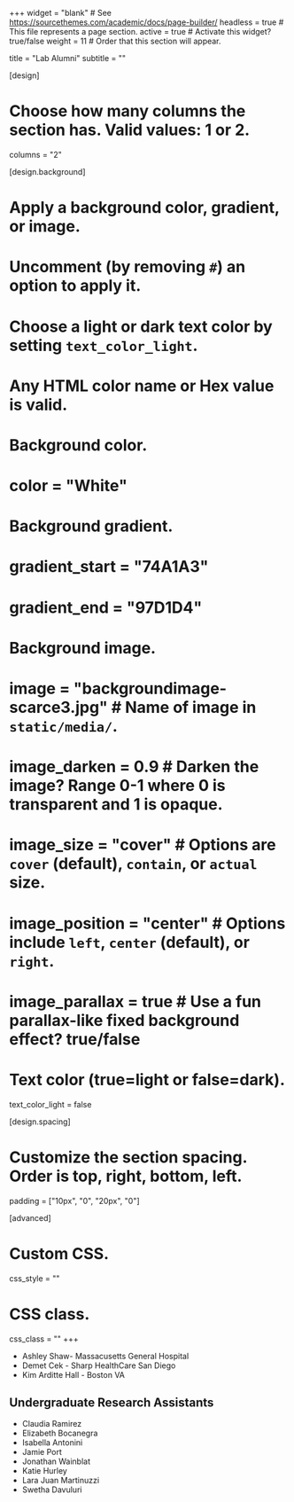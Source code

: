 +++
widget = "blank"  # See https://sourcethemes.com/academic/docs/page-builder/
headless = true  # This file represents a page section.
active = true  # Activate this widget? true/false
weight = 11  # Order that this section will appear.

title = "Lab Alumni"
subtitle = ""

[design]
  # Choose how many columns the section has. Valid values: 1 or 2.
  columns = "2"

[design.background]
  # Apply a background color, gradient, or image.
  #   Uncomment (by removing `#`) an option to apply it.
  #   Choose a light or dark text color by setting `text_color_light`.
  #   Any HTML color name or Hex value is valid.

  # Background color.
 #  color = "White"
  
  # Background gradient.
 # gradient_start = "74A1A3"
 #  gradient_end = "97D1D4"
  
  # Background image.
  # image = "backgroundimage-scarce3.jpg"  # Name of image in `static/media/`.
   # image_darken = 0.9  # Darken the image? Range 0-1 where 0 is transparent and 1 is opaque.
 #  image_size = "cover"  #  Options are `cover` (default), `contain`, or `actual` size.
  # image_position = "center"  # Options include `left`, `center` (default), or `right`.
 #  image_parallax = true  # Use a fun parallax-like fixed background effect? true/false
  
  # Text color (true=light or false=dark).
  text_color_light = false

[design.spacing]
  # Customize the section spacing. Order is top, right, bottom, left.
  padding = ["10px", "0", "20px", "0"]

[advanced]
 # Custom CSS. 
 css_style = ""
 
 # CSS class.
 css_class = ""
+++

* Ashley Shaw- Massacusetts General Hospital
* Demet Cek - Sharp HealthCare San Diego
* Kim Arditte Hall - Boston VA

## Undergraduate Research Assistants
* Claudia Ramirez
* Elizabeth Bocanegra
* Isabella Antonini
* Jamie Port
* Jonathan Wainblat
* Katie Hurley
* Lara Juan Martinuzzi
* Swetha Davuluri
